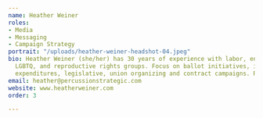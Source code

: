 ```yaml
---
name: Heather Weiner
roles:
- Media
- Messaging
- Campaign Strategy
portrait: "/uploads/heather-weiner-headshot-04.jpeg"
bio: Heather Weiner (she/her) has 30 years of experience with labor, environmental,
  LGBTQ, and reproductive rights groups. Focus on ballot initiatives, independent
  expenditures, legislative, union organizing and contract campaigns. Recovering lawyer.
email: heather@percussionstrategic.com
website: www.heatherweiner.com
order: 3

---
```

